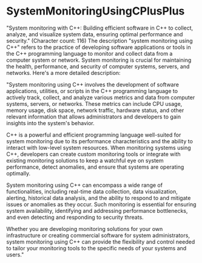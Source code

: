 # SystemMonitoringUsingCPlusPlus
"System monitoring with C++: Building efficient software in C++ to collect, analyze, and visualize system data, ensuring optimal performance and security." (Character count: 116)
The description "system monitoring using C++" refers to the practice of developing software applications or tools in the C++ programming language to monitor and collect data from a computer system or network. System monitoring is crucial for maintaining the health, performance, and security of computer systems, servers, and networks. Here's a more detailed description:

"System monitoring using C++ involves the development of software applications, utilities, or scripts in the C++ programming language to actively track, collect, and analyze various metrics and data from computer systems, servers, or networks. These metrics can include CPU usage, memory usage, disk space, network traffic, hardware status, and other relevant information that allows administrators and developers to gain insights into the system's behavior.

C++ is a powerful and efficient programming language well-suited for system monitoring due to its performance characteristics and the ability to interact with low-level system resources. When monitoring systems using C++, developers can create custom monitoring tools or integrate with existing monitoring solutions to keep a watchful eye on system performance, detect anomalies, and ensure that systems are operating optimally.

System monitoring using C++ can encompass a wide range of functionalities, including real-time data collection, data visualization, alerting, historical data analysis, and the ability to respond to and mitigate issues or anomalies as they occur. Such monitoring is essential for ensuring system availability, identifying and addressing performance bottlenecks, and even detecting and responding to security threats.

Whether you are developing monitoring solutions for your own infrastructure or creating commercial software for system administrators, system monitoring using C++ can provide the flexibility and control needed to tailor your monitoring tools to the specific needs of your systems and users."
